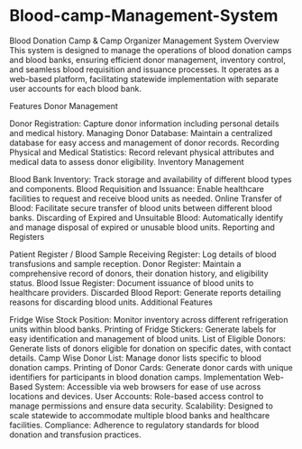 # Blood-camp-Management-System
Blood Donation Camp & Camp Organizer Management System
Overview
This system is designed to manage the operations of blood donation camps and blood banks, ensuring efficient donor management, inventory control, and seamless blood requisition and issuance processes. It operates as a web-based platform, facilitating statewide implementation with separate user accounts for each blood bank.

Features
Donor Management

Donor Registration: Capture donor information including personal details and medical history.
Managing Donor Database: Maintain a centralized database for easy access and management of donor records.
Recording Physical and Medical Statistics: Record relevant physical attributes and medical data to assess donor eligibility.
Inventory Management

Blood Bank Inventory: Track storage and availability of different blood types and components.
Blood Requisition and Issuance: Enable healthcare facilities to request and receive blood units as needed.
Online Transfer of Blood: Facilitate secure transfer of blood units between different blood banks.
Discarding of Expired and Unsuitable Blood: Automatically identify and manage disposal of expired or unusable blood units.
Reporting and Registers

Patient Register / Blood Sample Receiving Register: Log details of blood transfusions and sample reception.
Donor Register: Maintain a comprehensive record of donors, their donation history, and eligibility status.
Blood Issue Register: Document issuance of blood units to healthcare providers.
Discarded Blood Report: Generate reports detailing reasons for discarding blood units.
Additional Features

Fridge Wise Stock Position: Monitor inventory across different refrigeration units within blood banks.
Printing of Fridge Stickers: Generate labels for easy identification and management of blood units.
List of Eligible Donors: Generate lists of donors eligible for donation on specific dates, with contact details.
Camp Wise Donor List: Manage donor lists specific to blood donation camps.
Printing of Donor Cards: Generate donor cards with unique identifiers for participants in blood donation camps.
Implementation
Web-Based System: Accessible via web browsers for ease of use across locations and devices.
User Accounts: Role-based access control to manage permissions and ensure data security.
Scalability: Designed to scale statewide to accommodate multiple blood banks and healthcare facilities.
Compliance: Adherence to regulatory standards for blood donation and transfusion practices.
